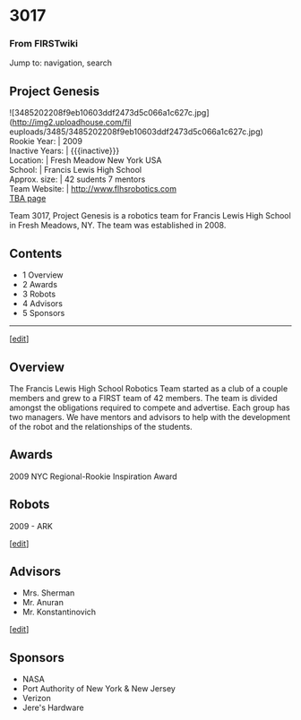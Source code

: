 # 3017

### From FIRSTwiki

Jump to: navigation, search

Project Genesis  
---  
![3485202208f9eb10603ddf2473d5c066a1c627c.jpg](http://img2.uploadhouse.com/fil
euploads/3485/3485202208f9eb10603ddf2473d5c066a1c627c.jpg)  
Rookie Year: | 2009  
Inactive Years: | {{{inactive}}}  
Location: | Fresh Meadow New York USA  
School: | Francis Lewis High School  
Approx. size: | 42 sudents 7 mentors  
Team Website: | <http://www.flhsrobotics.com>  
[TBA page](http://www.thebluealliance.net/tbatv/team.php?team=3017
"http://www.thebluealliance.net/tbatv/team.php?team=3017" )  
  
  
Team 3017, Project Genesis is a robotics team for Francis Lewis High School in
Fresh Meadows, NY. The team was established in 2008.

  

## Contents

  * 1 Overview
  * 2 Awards
  * 3 Robots
  * 4 Advisors
  * 5 Sponsors  
---  
  
[[edit](/index.php?title=3017&action=edit&section=1 "Edit section: Overview"
)]

## Overview

The Francis Lewis High School Robotics Team started as a club of a couple
members and grew to a FIRST team of 42 members. The team is divided amongst
the obligations required to compete and advertise. Each group has two
managers. We have mentors and advisors to help with the development of the
robot and the relationships of the students.


## Awards

2009 NYC Regional-Rookie Inspiration Award


## Robots

2009 - ARK

[[edit](/index.php?title=3017&action=edit&section=4 "Edit section: Advisors"
)]

## Advisors

  * Mrs. Sherman 
  * Mr. Anuran 
  * Mr. Konstantinovich 

[[edit](/index.php?title=3017&action=edit&section=5 "Edit section: Sponsors"
)]

## Sponsors

  * NASA 
  * Port Authority of New York &amp; New Jersey 
  * Verizon 
  * Jere's Hardware 

